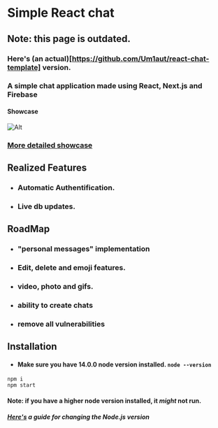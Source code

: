 # Simple React chat

## Note: this page is outdated.
### Here's (an actual)[https://github.com/Um1aut/react-chat-template] version.




### A simple chat application made using React, Next.js and Firebase

#### Showcase

![Alt](https://i.imgur.com/yFVHGKa.png)
### [More detailed showcase](https://imgur.com/a/4zoiPVk)

## Realized Features
- ### Automatic Authentification.
- ### Live db updates.

## RoadMap
- ### "personal messages" implementation
- ###  Edit, delete and emoji features.
- ### video, photo and gifs.
- ### ability to create chats
- ### remove all vulnerabilities

## Installation

- #### Make sure you have 14.0.0 node version installed. ```node --version```
```
npm i
npm start
```
#### Note: if you have a higher node version installed, it _might_ not run.
##### [Here's](https://stackoverflow.com/questions/7718313/how-to-change-to-an-older-version-of-node-js) a guide for changing the Node.js version
